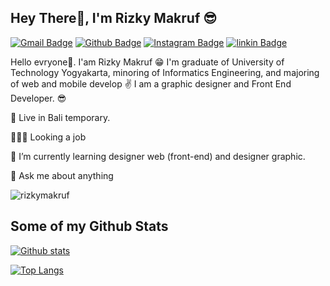 
## Hey There👋, I'm Rizky Makruf 😎
[![Gmail Badge](https://img.shields.io/badge/-armppy8@gmail.com-c14438?style=flat&logo=Gmail&logoColor=white&link=mailto:armppy8@gmail.com)](mailto:armppy8@gmail.com) [![Github Badge](https://img.shields.io/badge/-rizkymakruf-grey?style=flat&logo=github&logoColor=white&link=https://github.com/rizkymakruf/)](https://www.github.com/rizkymakruf/) [![Instagram Badge](https://img.shields.io/badge/-rizkyruff-purple?style=flat&logo=instagram&logoColor=white&link=https://instagram.com/rizkyruff/)](https://www.instagram.com/rizkyruff/) [![linkin Badge](https://img.shields.io/badge/-rizkyruff-blue?style=flat&logo=linkedin&logoColor=white&link=https://www.linkedin.com/in/rizkimakruf/)](https://www.linkedin.com/in/rizkimakruf/) 

<p align='left'>Hello evryone👋. I'am Rizky Makruf 😁 I'm graduate of University of Technology Yogyakarta, minoring of Informatics Engineering, and majoring of web and mobile develop ✌ I am a graphic designer and Front End Developer. 😎 
  
<p>📍 Live in Bali temporary.
<p>👨🏽‍💻 Looking a job 
<p>🌱 I’m currently learning designer web (front-end) and designer graphic.</p>
<p>💬 Ask me about anything</p>

<!-- ## Graphic Designer and WEB Developer -->
<p align=left> 
  <img src=https://komarev.com/ghpvc/?username=rizkymakruf alt=rizkymakruf /> 
</p>


## Some of my Github Stats
[![Github stats](https://github-readme-stats.vercel.app/api?username=rizkymakruf&show_icons=true&include_all_commits=true)](https://github.com/rizkymakruf/github-readme-stats)
 
[![Top Langs](https://github-readme-stats.vercel.app/api/top-langs/?username=rizkymakruf&layout=compact)](https://github.com/rizkymakruf/github-readme-stats)



